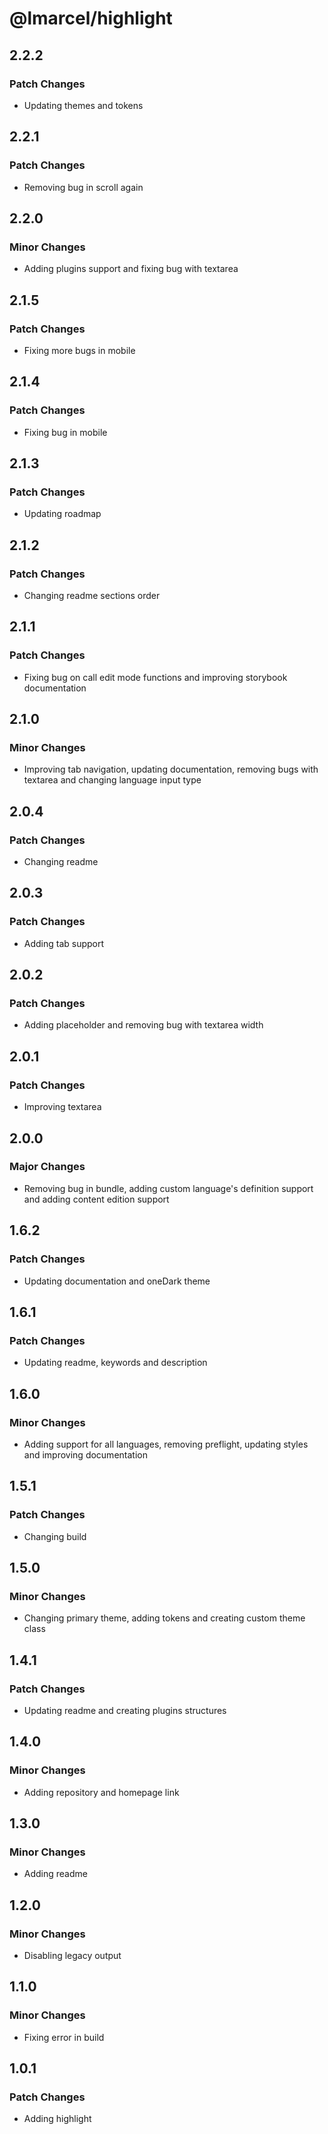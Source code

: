 # @lmarcel/highlight

## 2.2.2

### Patch Changes

- Updating themes and tokens

## 2.2.1

### Patch Changes

- Removing bug in scroll again

## 2.2.0

### Minor Changes

- Adding plugins support and fixing bug with textarea

## 2.1.5

### Patch Changes

- Fixing more bugs in mobile

## 2.1.4

### Patch Changes

- Fixing bug in mobile

## 2.1.3

### Patch Changes

- Updating roadmap

## 2.1.2

### Patch Changes

- Changing readme sections order

## 2.1.1

### Patch Changes

- Fixing bug on call edit mode functions and improving storybook documentation

## 2.1.0

### Minor Changes

- Improving tab navigation, updating documentation, removing bugs with textarea and changing language input type

## 2.0.4

### Patch Changes

- Changing readme

## 2.0.3

### Patch Changes

- Adding tab support

## 2.0.2

### Patch Changes

- Adding placeholder and removing bug with textarea width

## 2.0.1

### Patch Changes

- Improving textarea

## 2.0.0

### Major Changes

- Removing bug in bundle, adding custom language's definition support and adding content edition support

## 1.6.2

### Patch Changes

- Updating documentation and oneDark theme

## 1.6.1

### Patch Changes

- Updating readme, keywords and description

## 1.6.0

### Minor Changes

- Adding support for all languages, removing preflight, updating styles and improving documentation

## 1.5.1

### Patch Changes

- Changing build

## 1.5.0

### Minor Changes

- Changing primary theme, adding tokens and creating custom theme class

## 1.4.1

### Patch Changes

- Updating readme and creating plugins structures

## 1.4.0

### Minor Changes

- Adding repository and homepage link

## 1.3.0

### Minor Changes

- Adding readme

## 1.2.0

### Minor Changes

- Disabling legacy output

## 1.1.0

### Minor Changes

- Fixing error in build

## 1.0.1

### Patch Changes

- Adding highlight
